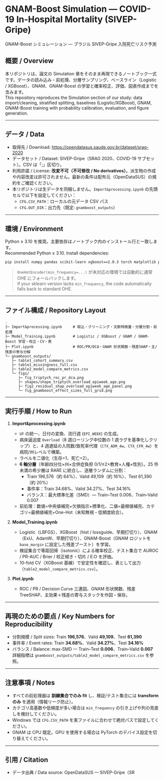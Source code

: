 # GNAM-Boost Simulation — COVID-19 In-Hospital Mortality (SIVEP-Gripe)  
GNAM-Boost シミュレーション — ブラジル SIVEP-Gripe 入院死亡リスク予測

## 概要 / Overview
本リポジトリは、論文の Simulation 章をそのまま再現できるノートブック一式です。データの読み込み・前処理、分層サンプリング、ベースライン（Logistic / XGBoost）、GNAM、GNAM-Boost の学習と確率校正、評価、図表作成までを含みます。  
This repository reproduces the Simulation section of our study: data import/cleaning, stratified splitting, baselines (Logistic/XGBoost), GNAM, GNAM-Boost training with probability calibration, evaluation, and figure generation.

---

## データ / Data
- 取得先 / Download: https://opendatasus.saude.gov.br/dataset/srag-2020  
- データセット / Dataset: SIVEP-Gripe（SRAG 2020、COVID-19 サブセット）。CSV は「;」区切り。  
- 利用許諾 / License: **改変不可（不可修改 / No derivatives）**。派生物の作成や内容改変は許可されません。最新の条件は配布元（OpenDataSUS）の規約をご確認ください。  
- 本リポジトリは生データを同梱しません。`Import&processing.ipynb` の先頭セルで以下を設定してください：  
  - `CFG.CSV_PATH`：ローカルの元データ CSV パス  
  - `CFG.OUT_DIR`：出力先（既定: `gnamboost_outputs`）

---

## 環境 / Environment
Python ≥ 3.10 を推奨。主要依存はノートブック内のインストール行と一致します。  
Recommended Python ≥ 3.10. Install dependencies:

```bash
pip install numpy pandas scikit-learn xgboost==2.0.3 torch matplotlib pyyaml scipy joblib pillow shap
```

> `OneHotEncoder(min_frequency=...)` が未対応の環境では自動的に通常 OHE にフォールバックします。  
> If your sklearn version lacks `min_frequency`, the code automatically falls back to standard OHE.

---

## ファイル構成 / Repository Layout

```text
.
├─ Import&processing.ipynb     # 取込・クリーニング・文脈特徴量・分層分割・前処理
├─ Model_Training.ipynb        # Logistic / XGBoost / GNAM / GNAM-Boost 学習・校正・CV・表
├─ Plot.ipynb                  # ROC/PR/DCA・GNAM 形状関数・残差SHAP・主/残差の寄与分解
└─ gnamboost_outputs/
   ├─ table1_cohort_summary.csv
   ├─ table1_missingness_full.csv
   ├─ table2_model_compare_metrics.csv
   └─ figs/
      ├─ fig_triptych_roc_pr_dca.png
      ├─ shapes/shape_triptych_overload_epiweek_age.png
      ├─ fig2_residual_shap_overload_epiweek_age_panel.png
      └─ fig_gnamboost_effect_sizes_full_grid.png
```

---

## 実行手順 / How to Run

1. **Import&processing.ipynb**  
   - `UF` の統一、日付の変換、流行週 (`EPI_WEEK`) の生成。  
   - 病床逼迫度 `Overload`（8 週ローリング中位数の 1 週ラグを基準化しクリップ）と、4 週遅延の入院数/致死率代理（`CTX_ADM_4w`、`CTX_CFR_4w`）を病院/州レベルで構築。  
   - ラベルを二値化（生存=1、死亡=2）。  
   - **6 軸分層**（年齢四分位×州×合併症負担 0/1/≥2×教育×人種×性別）。25 件未満の希少層は RARE に統合し、逐層ランダムに分割：  
     - Train 196,576（約 64%）、Valid 49,109（約 16%）、Test 61,390（約 20%）  
     - 事件率：Train 34.68%、Valid 34.27%、Test 34.16%  
     - バランス：最大標準化差（SMD）— Train–Test 0.006、Train–Valid 0.007  
   - 前処理：数値=中央値補完+欠損指示+標準化、二値=最頻値補完、カテゴリ=最頻値補完+One-Hot（未知無視・低頻度統合）。

2. **Model_Training.ipynb**  
   - Logistic（LBFGS）、XGBoost（hist / lossguide、早期打切り）、GNAM（ExU、AdamW、早期打切り）、GNAM-Boost（GNAM ロジットを `base_margin` に設定した残差ブースト）を学習。  
   - 検証集合で等距回帰（isotonic）による確率校正、テスト集合で AUROC / PR-AUC / Brier / 校正傾き・切片 / E:O を評価。  
   - 10-fold CV（XGBoost 基線）で安定性を確認し、表として出力（`table2_model_compare_metrics.csv`）。

3. **Plot.ipynb**  
   - ROC / PR / Decision Curve 三連図、GNAM 形状関数、残差 TreeSHAP、主効果＋残差の寄与スタックを作図・保存。

---

## 再現のための要点 / Key Numbers for Reproducibility
- 分割規模 / Split sizes: Train **196,576**、Valid **49,109**、Test **61,390**  
- 事件率 / Event rates: Train **34.68%**、Valid **34.27%**、Test **34.16%**  
- バランス / Balance: max-SMD — Train–Test **0.006**、Train–Valid **0.007**  
詳細指標は `gnamboost_outputs/table2_model_compare_metrics.csv` を参照。

---

## 注意事項 / Notes
- すべての前処理器は **訓練集合でのみ fit** し、検証/テスト集合には **transform のみ** を適用（情報リーク防止）。  
- カテゴリ高基数や低頻度が多い場合は `min_frequency` の引き上げや列の見直しを検討してください。  
- Windows では `CFG.CSV_PATH` を実ファイルに合わせて絶対パスで設定してください。  
- GNAM は CPU 既定。GPU を使用する場合は PyTorch のデバイス設定を切り替えてください。

---

## 引用 / Citation
- データ出典 / Data source: OpenDataSUS — SIVEP-Gripe（SR
